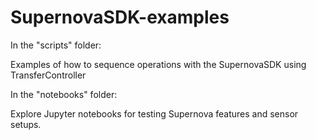 # SupernovaSDK-examples
In the "scripts" folder:

Examples of how to sequence operations with the SupernovaSDK using TransferController

In the "notebooks" folder:

Explore Jupyter notebooks for testing Supernova features and sensor setups.
